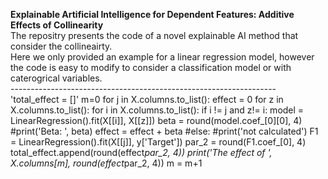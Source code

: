 **Explainable Artificial Intelligence for Dependent Features: Additive Effects of Collinearity**<br>
The repositry presents the code of a novel explainable AI method that consider the collineairty.<br>
Here we only provided an example for a linear regression model, however the code is easy to modify to consider a classification model or with caterogrical variables.<br>
------------------------------------------------------------------<br>
    'total_effect = []'
    m=0
    for j in X.columns.to_list():
        effect = 0
        for z in X.columns.to_list():
            for i in X.columns.to_list():
                if i != j and z!= i:
                    model = LinearRegression().fit(X[[i]], X[[z]])
                    beta = round(model.coef_[0][0], 4)
                    #print('Beta: ', beta)
                    effect =  effect + beta
            #else:
                #print('not calculated')
        F1 = LinearRegression().fit(X[[j]], y['Target'])
        par_2 = round(F1.coef_[0], 4)
        total_effect.append(round(effect*par_2, 4))
        print('The effect of ', X.columns[m], round(effect*par_2, 4))
        m = m+1

